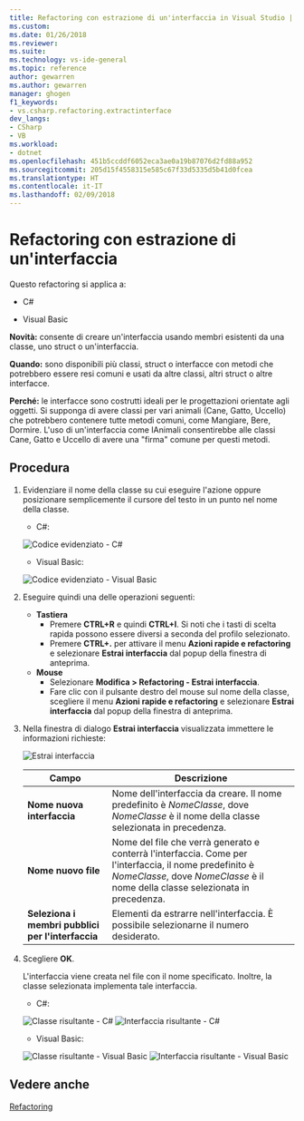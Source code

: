 ```yaml
---
title: Refactoring con estrazione di un'interfaccia in Visual Studio | Microsoft Docs
ms.custom: 
ms.date: 01/26/2018
ms.reviewer: 
ms.suite: 
ms.technology: vs-ide-general
ms.topic: reference
author: gewarren
ms.author: gewarren
manager: ghogen
f1_keywords:
- vs.csharp.refactoring.extractinterface
dev_langs:
- CSharp
- VB
ms.workload:
- dotnet
ms.openlocfilehash: 451b5ccddf6052eca3ae0a19b87076d2fd88a952
ms.sourcegitcommit: 205d15f4558315e585c67f33d5335d5b41d0fcea
ms.translationtype: HT
ms.contentlocale: it-IT
ms.lasthandoff: 02/09/2018
---
```

# <a name="extract-an-interface-refactoring"></a>Refactoring con estrazione di un'interfaccia

Questo refactoring si applica a:

- C#

- Visual Basic

**Novità:** consente di creare un'interfaccia usando membri esistenti da una classe, uno struct o un'interfaccia.

**Quando:** sono disponibili più classi, struct o interfacce con metodi che potrebbero essere resi comuni e usati da altre classi, altri struct o altre interfacce.

**Perché:** le interfacce sono costrutti ideali per le progettazioni orientate agli oggetti. Si supponga di avere classi per vari animali (Cane, Gatto, Uccello) che potrebbero contenere tutte metodi comuni, come Mangiare, Bere, Dormire. L'uso di un'interfaccia come IAnimali consentirebbe alle classi Cane, Gatto e Uccello di avere una "firma" comune per questi metodi.

## <a name="how-to"></a>Procedura

1. Evidenziare il nome della classe su cui eseguire l'azione oppure posizionare semplicemente il cursore del testo in un punto nel nome della classe.

   - C#:

    ![Codice evidenziato - C#](media/extractinterface-highlight-cs.png)

   - Visual Basic:

    ![Codice evidenziato - Visual Basic](media/extractinterface-highlight-vb.png)

1. Eseguire quindi una delle operazioni seguenti:

   - **Tastiera**
     - Premere **CTRL+R** e quindi **CTRL+I**. Si noti che i tasti di scelta rapida possono essere diversi a seconda del profilo selezionato.
     - Premere **CTRL+.** per attivare il menu **Azioni rapide e refactoring** e selezionare **Estrai interfaccia** dal popup della finestra di anteprima.
   - **Mouse**
     - Selezionare **Modifica > Refactoring - Estrai interfaccia**.
     - Fare clic con il pulsante destro del mouse sul nome della classe, scegliere il menu **Azioni rapide e refactoring** e selezionare **Estrai interfaccia** dal popup della finestra di anteprima.

1. Nella finestra di dialogo **Estrai interfaccia** visualizzata immettere le informazioni richieste:

   ![Estrai interfaccia](media/extractinterface-dialog-cs.png)

   | Campo | Descrizione |
   | --- | --- |
   | **Nome nuova interfaccia** | Nome dell'interfaccia da creare. Il nome predefinito è *NomeClasse*, dove *NomeClasse* è il nome della classe selezionata in precedenza. |
   | **Nome nuovo file** | Nome del file che verrà generato e conterrà l'interfaccia. Come per l'interfaccia, il nome predefinito è *NomeClasse*, dove *NomeClasse* è il nome della classe selezionata in precedenza. |
   | **Seleziona i membri pubblici per l'interfaccia** | Elementi da estrarre nell'interfaccia. È possibile selezionarne il numero desiderato. |

1. Scegliere **OK**.

   L'interfaccia viene creata nel file con il nome specificato. Inoltre, la classe selezionata implementa tale interfaccia.

   - C#:

    ![Classe risultante - C#](media/extractinterface-class-cs.png)
    ![Interfaccia risultante - C#](media/extractinterface-interface-cs.png)

   - Visual Basic:

    ![Classe risultante - Visual Basic](media/extractinterface-class-vb.png)
    ![Interfaccia risultante - Visual Basic](media/extractinterface-interface-vb.png)

## <a name="see-also"></a>Vedere anche

[Refactoring](../refactoring-in-visual-studio.md)